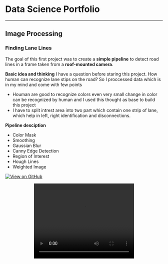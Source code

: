 # Data Science Portfolio

---

## Image Processing

### Finding Lane Lines

The goal of this first project was to create a **simple pipeline** to detect road lines in a frame taken from a **roof-mounted camera**.

**Basic idea and thinking**
I have a question before staring this project. How human can recognize lane stips on the road? So I proccessed data which is in my mind and come with few points

- Houman are good to recognize colors even very small change in color can be recognized by human and I used this thought as base to build this project
- I have to split intrest area into two part which contain one strip of lane, which help in left, right identification and disconnections.

**Pipeline desciption**
- Color Mask
- Smoothing
- Gaussian Blur
- Canny Edge Detection
- Region of Interest
- Hough Lines
- Weighted Image


[![View on GitHub](https://img.shields.io/badge/GitHub-View_on_GitHub-blue?logo=GitHub)](https://github.com/shubham-sri/self-driving-car/tree/main/lane_finding)

<center>
<video width="320" height="240" controls>
  <source src="/assets/video/lane_finding.mp4" type="video/mp4">
  Your browser does not support the video tag.
</video>
</center>